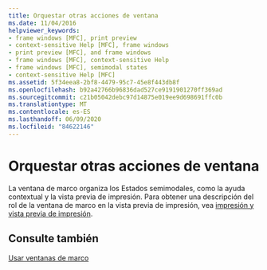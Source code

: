 ```yaml
---
title: Orquestar otras acciones de ventana
ms.date: 11/04/2016
helpviewer_keywords:
- frame windows [MFC], print preview
- context-sensitive Help [MFC], frame windows
- print preview [MFC], and frame windows
- frame windows [MFC], context-sensitive Help
- frame windows [MFC], semimodal states
- context-sensitive Help [MFC]
ms.assetid: 5f34eea8-2bf8-4479-95c7-45e8f443db8f
ms.openlocfilehash: b92a42766b96836dad527ce9191901270ff369ad
ms.sourcegitcommit: c21b05042debc97d14875e019ee9d698691ffc0b
ms.translationtype: MT
ms.contentlocale: es-ES
ms.lasthandoff: 06/09/2020
ms.locfileid: "84622146"
---
```

# <a name="orchestrating-other-window-actions"></a>Orquestar otras acciones de ventana

La ventana de marco organiza los Estados semimodales, como la ayuda contextual y la vista previa de impresión. Para obtener una descripción del rol de la ventana de marco en la vista previa de impresión, vea [impresión y vista previa de impresión](printing-and-print-preview.md).

## <a name="see-also"></a>Consulte también

[Usar ventanas de marco](using-frame-windows.md)
